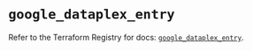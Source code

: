 # `google_dataplex_entry`

Refer to the Terraform Registry for docs: [`google_dataplex_entry`](https://registry.terraform.io/providers/hashicorp/google/6.41.0/docs/resources/dataplex_entry).
